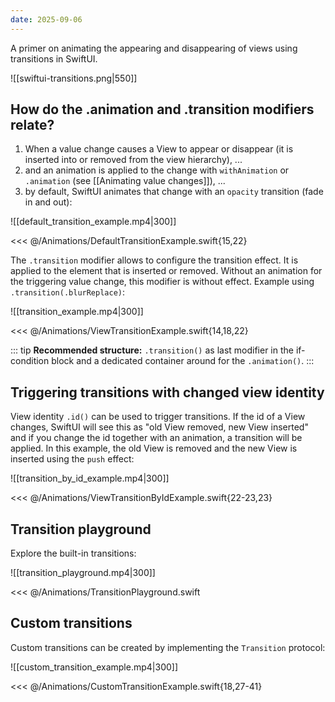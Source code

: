 ```yaml
---
date: 2025-09-06
---
```

A primer on animating the appearing and disappearing of views using transitions in SwiftUI.

![[swiftui-transitions.png|550]]

## How do the .animation and .transition modifiers relate?

1) When a value change causes a View to appear or disappear (it is inserted into or removed from the view hierarchy), ...
2) and an animation is applied to the change with `withAnimation` or `.animation` (see [[Animating value changes]]), ...
3) by default, SwiftUI animates that change with an `opacity` transition (fade in and out):

![[default_transition_example.mp4|300]]

<<< @/Animations/DefaultTransitionExample.swift{15,22}

The `.transition` modifier allows to configure the transition effect. It is applied to the element that is inserted or removed. Without an animation for the triggering value change, this modifier is without effect. Example using `.transition(.blurReplace)`:

![[transition_example.mp4|300]]

<<< @/Animations/ViewTransitionExample.swift{14,18,22}

::: tip
**Recommended structure:** `.transition()` as last modifier in the if-condition block and a dedicated container around for the `.animation()`.
:::

## Triggering transitions with changed view identity

View identity `.id()` can be used to trigger transitions. If the id of a View changes, SwiftUI will see this as "old View removed, new View inserted" and if you change the id together with an animation, a transition will be applied. In this example, the old View is removed and the new View is inserted using the `push` effect:

![[transition_by_id_example.mp4|300]]

<<< @/Animations/ViewTransitionByIdExample.swift{22-23,23}


## Transition playground

Explore the built-in transitions:

![[transition_playground.mp4|300]]

<<< @/Animations/TransitionPlayground.swift

## Custom transitions

Custom transitions can be created by implementing the `Transition` protocol:

![[custom_transition_example.mp4|300]]

<<< @/Animations/CustomTransitionExample.swift{18,27-41}
